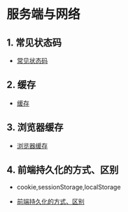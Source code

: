# 服务端与网络

## 1. 常见状态码

* [常见状态码](https://blog.csdn.net/banana960531/article/details/85621865)

## 2. 缓存

* [缓存](https://www.cnblogs.com/llzhang123/p/9037346.html)

## 3. 浏览器缓存

* [浏览器缓存](https://blog.csdn.net/hhthwx/article/details/80152728)

## 4. 前端持久化的方式、区别

* cookie,sessionStorage,localStorage
  
* [前端持久化的方式、区别](https://segmentfault.com/a/1190000015469294)
